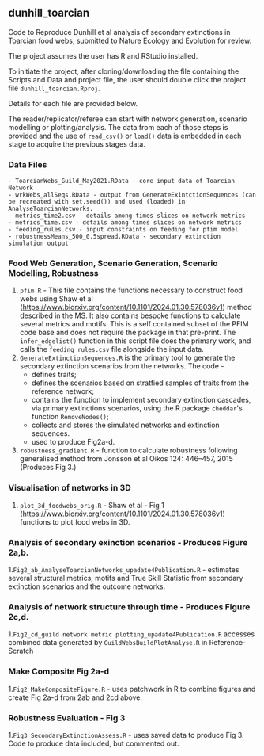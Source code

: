 ## dunhill_toarcian
Code to Reproduce Dunhill et al analysis of secondary extinctions in Toarcian food webs, submitted to Nature Ecology and Evolution for review.

The project assumes the user has R and RStudio installed.

To initiate the project, after cloning/downloading the file containing the Scripts and Data and project file, the user should double click the project file `dunhill_toarcian.Rproj`.

Details for each file are provided below.  

The reader/replicator/referee can start with network generation, scenario modelling or plotting/analysis.  The data from each of those steps is provided and the use of `read_csv()` or `load()` data is embedded in each stage to acquire the previous stages data.


### Data Files

    - ToarcianWebs_Guild_May2021.RData - core input data of Toarcian Network
    - wrkWebs_allSeqs.RData - output from GenerateExintctionSequences (can be recreated with set.seed()) and used (loaded) in AnalyseToarcianNetworks.
    - metrics_time2.csv - details among times slices on network metrics
    - metrics_time.csv - details among times slices on network metrics
    - feeding_rules.csv - input constraints on feeding for pfim model
    - robustnessMeans_500_0.5spread.RData - secondary extinction simulation output

### Food Web Generation, Scenario Generation, Scenario Modelling, Robustness

1. `pfim.R` - This file contains the functions necessary to construct food webs using Shaw et al (https://www.biorxiv.org/content/10.1101/2024.01.30.578036v1) method described in the MS.  It also contains bespoke functions to calculate several metrics and motifs.  This is a self contained subset of the PFIM code base and does not require the package in that pre-print.  The `infer_edgelist()` function in this script file does the primary work, and calls the `feeding_rules.csv` file alongside the input data.
2. `GenerateExtinctionSequences.R` is the primary tool to generate the secondary extinction scenarios from the networks.  The code - 
    - defines traits; 
    - defines the scenarios based on stratfied samples of traits from the reference network; 
    - contains the function to implement secondary extinction cascades, via primary extinctions scenarios, using the R package `cheddar`'s function `RemoveNodes()`; 
    - collects and stores the simulated networks and extinction sequences.
    - used to produce Fig2a-d.
3. `robustness_gradient.R` - function to calculate robustness following generalised method from Jonsson et al Oikos 124: 446–457, 2015 (Produces Fig 3.)

### Visualisation of networks in 3D

1. `plot_3d_foodwebs_orig.R` - Shaw et al - Fig 1 (https://www.biorxiv.org/content/10.1101/2024.01.30.578036v1) functions to plot food webs in 3D. 

### Analysis of secondary exinction scenarios - Produces Figure 2a,b.

1.`Fig2_ab_AnalyseToarcianNetworks_upadate4Publication.R` - estimates several structural metrics, motifs and True Skill Statistic from secondary extinction scenarios and the outcome networks.  

### Analysis of network structure through time - Produces Figure 2c,d.

1.`Fig2_cd_guild network metric plotting_upadate4Publication.R` accesses combined data generated by `GuildWebsBuildPlotAnalyse.R` in Reference-Scratch

### Make Composite Fig 2a-d

1.`Fig2_MakeCompositeFigure.R` - uses patchwork in R to combine figures and create Fig 2a-d from 2ab and 2cd above.

### Robustness Evaluation - Fig 3

1.`Fig3_SecondaryExtinctionAssess.R` - uses saved data to produce Fig 3.  Code to produce data included, but commented out.